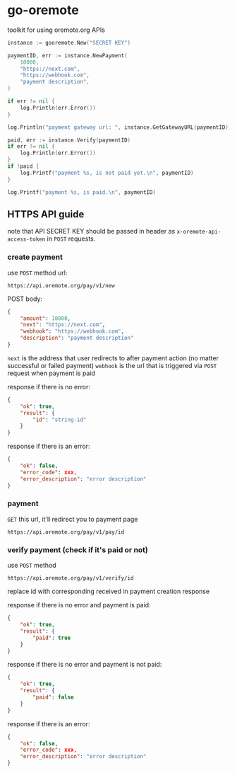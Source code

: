 # go-oremote

toolkit for using oremote.org APIs

```go
instance := gooremote.New("SECRET KEY")

paymentID, err := instance.NewPayment(
    10000,
    "https://next.com",
    "https://webhook.com",
    "payment description",
)

if err != nil {
    log.Println(err.Error())
}

log.Println("payment gateway url: ", instance.GetGatewayURL(paymentID))

paid, err := instance.Verify(paymentID)
if err != nil {
    log.Println(err.Error())
}
if !paid {
    log.Printf("payment %s, is not paid yet.\n", paymentID)
}

log.Printf("payment %s, is paid.\n", paymentID)
```

## HTTPS API guide

note that API SECRET KEY should be passed in header as `x-oremote-api-access-token` in `POST` requests.
### create payment
use `POST` method
url:
```
https://api.oremote.org/pay/v1/new
```
POST body:
```json
{
    "amount": 10000,
    "next": "https://next.com",
    "webhook": "https://webhook.com",
    "description": "payment description"
}
```
`next` is the address that user redirects to after payment action (no matter successful or failed payment)
`webhook` is the url that is triggered via `POST` request when payment is paid

response if there is no error:
```json
{
    "ok": true,
    "result": {
        "id": "string-id"
    }
}
```

response if there is an error:
```json
{
    "ok": false,
    "error_code": xxx,
    "error_description": "error description"
}
```

### payment 
`GET` this url, it'll redirect you to payment page
```
https://api.oremote.org/pay/v1/pay/id
```

### verify payment (check if it's paid or not)
use `POST` method
```
https://api.oremote.org/pay/v1/verify/id
```
replace id with corresponding received in payment creation response

response if there is no error and payment is paid:
```json
{
    "ok": true,
    "result": {
        "paid": true
    }
}
```

response if there is no error and payment is not paid:
```json
{
    "ok": true,
    "result": {
        "paid": false
    }
}
```

response if there is an error:
```json
{
    "ok": false,
    "error_code": xxx,
    "error_description": "error description"
}
```